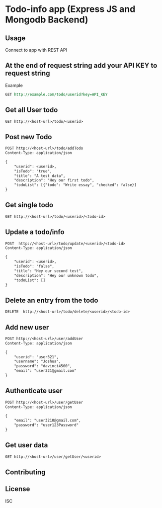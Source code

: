# Todo-info app (Express JS and Mongodb Backend)

## Usage

Connect to app with REST API

## At the end of request string add your API KEY to request string

Example

```rest
GET http://example.com/todo/userid?key=API_KEY

```

## Get all User todo

```rest
GET http://<host-url>/todo/<userid>

```

## Post new Todo

```rest
POST http://<host-url>/todo/addTodo
Content-Type: application/json

{
    "userid": <userid>,
    "isTodo": "true",
    "title": "A test data",
    "description": "Hey our first todo",
    "todoList": [{"todo": "Write essay", "checked": false}]
}

```

## Get single todo

```rest
GET http://<host-url>/todo/<userid>/<todo-id>

```

## Update a todo/info

```rest
POST  http://<host-url>/todo/update/<userid>/<todo-id>
Content-Type: application/json

{
    "userid": <userid>,
    "isTodo": "false",
    "title": "Hey our second test",
    "description": "Hey our unknown todo",
    "todoList": []
}
```

## Delete an entry from the todo

```rest
DELETE  http://<host-url>/todo/delete/<userid>/<todo-id>
```

## Add new user

```rest
POST http://<host-url>/user/addUser
Content-Type: application/json

{
    "userid": "user321",
    "username": "Joshua",
    "password": "davinci4500",
    "email": "user321@gmail.com"
}

```

## Authenticate user

```rest
POST http://<host-url>/user/getUser
Content-Type: application/json

{
    "email": "user3210@gmail.com",
    "password": "user123Password"
}
```
## Get user data

```rest
GET http://<host-url>/user/getUser/<userid>

```

## Contributing

## License

ISC
